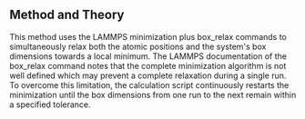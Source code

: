 ## Method and Theory

This method uses the LAMMPS minimization plus box_relax commands to simultaneously relax both the atomic positions and the system's box dimensions towards a local minimum.  The LAMMPS documentation of the box_relax command notes that the complete minimization algorithm is not well defined which may prevent a complete relaxation during a single run.  To overcome this limitation, the calculation script continuously restarts the minimization until the box dimensions from one run to the next remain within a specified tolerance.